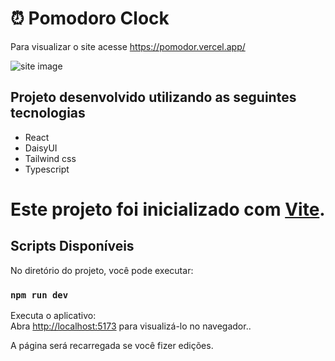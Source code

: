# ⏰ Pomodoro Clock

Para visualizar o site acesse https://pomodor.vercel.app/

![site image](https://github.com/matheusdsilva01/Pomodoro/assets/85570707/275fadfe-6eb6-4b9b-ab9b-53357c4de8c2)


## Projeto desenvolvido utilizando as seguintes tecnologias
  - React
  - DaisyUI
  - Tailwind css
  - Typescript

# Este projeto foi inicializado com [Vite](https://vitejs.dev/).

## Scripts Disponíveis

No diretório do projeto, você pode executar:

### `npm run dev`

Executa o aplicativo:\
Abra [http://localhost:5173](http://localhost:5173) para visualizá-lo no navegador..

A página será recarregada se você fizer edições.
